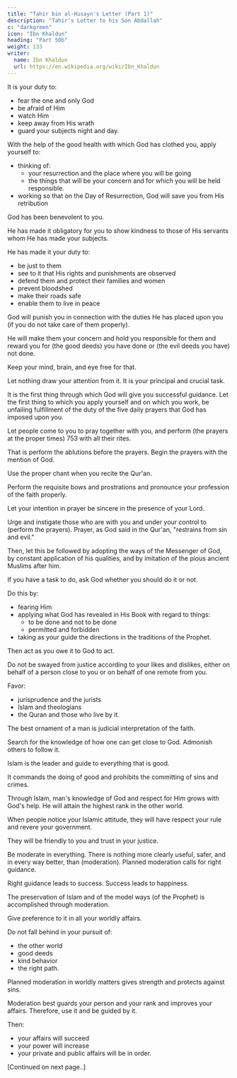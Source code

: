 ```yaml
---
title: "Tahir bin al-Husayn's Letter (Part 1)"
description: "Tahir's Letter to his Son Abdallah"
c: "darkgreen"
icon: "Ibn Khaldun"
heading: "Part 50b"
weight: 133
writer:
  name: Ibn Khaldun
  url: https://en.wikipedia.org/wiki/Ibn_Khaldun
---
```



It is your duty to:
- fear the one and only God
- be afraid of Him
- watch Him
- keep away from His wrath
- guard your subjects night and day. 

With the help of the good health with which God has clothed you, apply yourself to:
- thinking of:
  - your resurrection and the place where you will be going
  - the things that will be your concern and for which you will be held responsible. 
- working so that on the Day of Resurrection, God will save you from His retribution

 <!-- and painful punishment. -->

God has been benevolent to you.

He has made it obligatory for you to show kindness to those of His servants whom He has made your subjects.

<!-- VII. Tahir's Letter to his Son, 'Abdallaht Text showing corrections From MS. C
(Atif Effendi 1936) -->

He has made it your duty to:
- be just to them
- see to it that His rights and punishments are observed
- defend them and protect their families and women
- prevent bloodshed
- make their roads safe
- enable them to live in peace

God will punish you in connection with the duties He has placed upon you (if you do not take care of them properly). 

He will make them your concern and hold you responsible for them and reward you for (the good deeds) you have done or (the evil deeds you have) not done.

Keep your mind, brain, and eye free for that.

Let nothing draw your attention from it. It is your principal and crucial task. 

It is the first thing through which God will give you successful guidance. Let the first thing to which you apply yourself and on which you work, be unfailing fulfillment of the duty of the five daily prayers that God has imposed upon you.

Let people come to you to pray together with you, and perform (the prayers at the proper times) 753 with all their rites.

That is perform the ablutions before the prayers. Begin the prayers with the mention of God. 

Use the proper chant when you recite the Qur'an.

Perform the requisite bows and prostrations and pronounce your profession of the faith properly. 

Let your intention in prayer be sincere in the presence of your Lord. 

Urge and instigate those who are with you and under your control to (perform the prayers). Prayer, as God said in the Qur'an, "restrains from sin and evil."

Then, let this be followed by adopting the ways of the Messenger of God, by constant application of his qualities, and by imitation of the pious ancient Muslims after him.

If you have a task to do, ask God whether you should do it or not.

Do this by:
- fearing Him
- applying what God has revealed in His Book with regard to things:
  - to be done and not to be done
  - permitted and forbidden
- taking as your guide the directions in the traditions of the Prophet. 

Then act as you owe it to God to act.

Do not be swayed from justice according to your likes and dislikes, either on behalf of a person close to you or on behalf of one remote from you. 

Favor:
- jurisprudence and the jurists
- Islam and theologians
- the Quran and those who live by it. 

The best ornament of a man is judicial interpretation of the faith.

Search for the knowledge of how one can get close to God. Admonish others to follow it.

Islam is the leader and guide to everything that is good. 

It commands the doing of good and prohibits the committing of sins and crimes. 

Through Islam, man's knowledge of God and respect for Him grows with God's help. He will attain the highest rank in the other world.

When people notice your Islamic attitude, they will have respect your rule and revere your government.

They will be friendly to you and trust in your justice.

Be moderate in everything. There is nothing more clearly useful, safer, and in every way better, than (moderation). Planned moderation calls for right guidance.

Right guidance leads to success. Success leads to happiness. 

The preservation of Islam and of the model ways (of the Prophet) is accomplished through moderation. 

Give preference to it in all your worldly affairs.

<!-- 755 -->
Do not fall behind in your pursuit of:
- the other world
- good deeds
- kind behavior
- the right path. 

<!-- One cannot do enough pious deeds, if they are to help one to find God's face and satisfaction and the company of God's saints in His noble abode.756 -->

Planned moderation in worldly matters gives strength and protects against sins.

Moderation best guards your person and your rank and improves your affairs. Therefore, use it
and be guided by it. 

Then:
- your affairs will succeed
- your power will increase
- your private and public affairs will be in order.


[Continued on next page..]